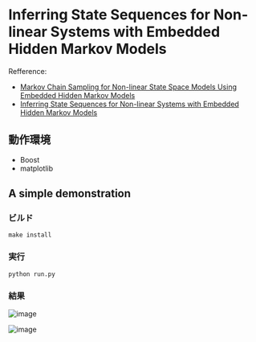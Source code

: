 # Inferring State Sequences for Non-linear Systems with Embedded Hidden Markov Models

Refference:

- [Markov Chain Sampling for Non-linear State Space Models Using Embedded Hidden Markov Models](https://arxiv.org/abs/math/0305039)
- [Inferring State Sequences for Non-linear Systems with Embedded Hidden Markov Models](https://papers.nips.cc/paper/2391-inferring-state-sequences-for-non-linear-systems-with-embedded-hidden-markov-models.pdf)

## 動作環境

- Boost
- matplotlib

## A simple demonstration

### ビルド

```
make install
```

### 実行

```
python run.py
```

### 結果

![image](https://pbs.twimg.com/media/DCmiJmAUwAMjUb4.jpg:original)

![image](https://pbs.twimg.com/media/DCmiK9UUIAAjvOZ.jpg:original)
